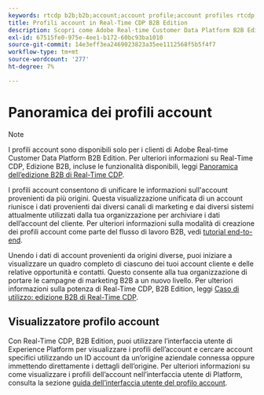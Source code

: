 ```yaml
---
keywords: rtcdp b2b;b2b;account;account profile;account profiles rtcdp;real-time customer data platform;
title: Profili account in Real-Time CDP B2B Edition
description: Scopri come Adobe Real-time Customer Data Platform B2B Edition ti consente di unificare le informazioni sull’account da più origini utilizzando i profili dell’account.
exl-id: 67515fe0-975e-4ee1-b172-60bc93ba1010
source-git-commit: 14e3eff3ea2469023823a35ee1112568f5b5f4f7
workflow-type: tm+mt
source-wordcount: '277'
ht-degree: 7%

---
```


# Panoramica dei profili account

>[!NOTE]
>
>I profili account sono disponibili solo per i clienti di Adobe Real-time Customer Data Platform B2B Edition. Per ulteriori informazioni su Real-Time CDP, Edizione B2B, incluse le funzionalità disponibili, leggi [Panoramica dell’edizione B2B di Real-Time CDP](../b2b-overview.md).

I profili account consentono di unificare le informazioni sull&#39;account provenienti da più origini. Questa visualizzazione unificata di un account riunisce i dati provenienti dai diversi canali di marketing e dai diversi sistemi attualmente utilizzati dalla tua organizzazione per archiviare i dati dell’account del cliente. Per ulteriori informazioni sulla modalità di creazione dei profili account come parte del flusso di lavoro B2B, vedi [tutorial end-to-end](../b2b-tutorial.md).

Unendo i dati di account provenienti da origini diverse, puoi iniziare a visualizzare un quadro completo di ciascuno dei tuoi account cliente e delle relative opportunità e contatti. Questo consente alla tua organizzazione di portare le campagne di marketing B2B a un nuovo livello. Per ulteriori informazioni sulla potenza di Real-Time CDP, B2B Edition, leggi [Caso di utilizzo: edizione B2B di Real-Time CDP](../b2b-use-case.md).

## Visualizzatore profilo account

Con Real-Time CDP, B2B Edition, puoi utilizzare l’interfaccia utente di Experience Platform per visualizzare i profili dell’account e cercare account specifici utilizzando un ID account da un’origine aziendale connessa oppure immettendo direttamente i dettagli dell’origine. Per ulteriori informazioni su come visualizzare i profili dell’account nell’interfaccia utente di Platform, consulta la sezione [guida dell’interfaccia utente del profilo account](account-profile-ui-guide.md).
